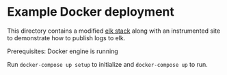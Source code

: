 # Example Docker deployment

This directory contains a modified [elk stack](https://github.com/deviantony/docker-elk) along with an instrumented site
to demonstrate how to publish logs to elk.

Prerequisites: Docker engine is running

Run `docker-compose up setup` to initialize and `docker-compose up` to run.

